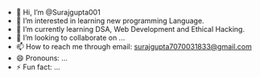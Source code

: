 - 👋 Hi, I’m @Surajgupta001
- 👀 I’m interested in learning new programming Language.
- 🌱 I’m currently learning DSA, Web Development and Ethical Hacking.
- 💞️ I’m looking to collaborate on ...
- 📫 How to reach me through email: surajgupta7070031833@gmail.com
- 😄 Pronouns: ...
- ⚡ Fun fact: ...

<!---
Surajgupta001/Surajgupta001 is a ✨ special ✨ repository because its `README.md` (this file) appears on your GitHub profile.
You can click the Preview link to take a look at your changes.
--->
